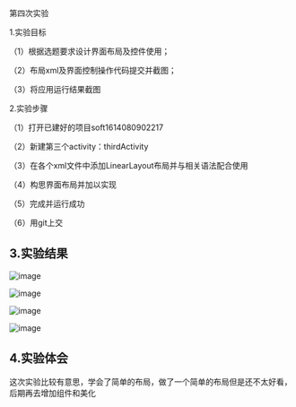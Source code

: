    第四次实验
   
   1.实验目标

（1）根据选题要求设计界面布局及控件使用； 

（2）布局xml及界面控制操作代码提交并截图； 

（3）将应用运行结果截图

  2.实验步骤
  
   （1）打开已建好的项目soft1614080902217
   
   （2）新建第三个activity：thirdActivity 
   
   （3）在各个xml文件中添加LinearLayout布局并与相关语法配合使用 
   
   （4）构思界面布局并加以实现 
   
   （5）完成并运行成功 
   
   （6）用git上交
  
## 3.实验结果
![image](https://github.com/curtain2017xxxx/android-labs-2018/blob/master/soft1614080902217/shiyan4/1.png)

![image](https://github.com/curtain2017xxxx/android-labs-2018/blob/master/soft1614080902217/shiyan4/2.png)

![image](https://github.com/curtain2017xxxx/android-labs-2018/blob/master/soft1614080902217/shiyan4/3.png)

![image](https://github.com/curtain2017xxxx/android-labs-2018/blob/master/soft1614080902217/shiyan4/4.png)

## 4.实验体会

这次实验比较有意思，学会了简单的布局，做了一个简单的布局但是还不太好看，后期再去增加组件和美化
